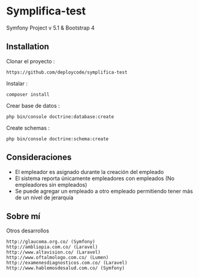 Symplifica-test
===============

Symfony Project v 5.1 & Bootstrap 4

Installation
------------

Clonar el proyecto :

	https://github.com/deploycode/symplifica-test

Instalar :

	composer install

Crear base de datos :

    php bin/console doctrine:database:create

Create schemas :

	php bin/console doctrine:schema:create


Consideraciones
---------------------
+ El empleador es asignado durante la creación del empleado 
+ El sistema reporta únicamente empleadores con empleados (No empleadores sin empleados)
+ Se puede agregar un empleado a otro empleado permitiendo tener más de un nivel de jerarquía


Sobre mí
-------
Otros desarrollos

    http://glaucoma.org.co/ (Symfony)
    http://ambliopia.com.co/ (Laravel)
    http://www.altavision.co/ (Laravel)
    http://www.oftalmologo.com.co/ (Lumen)
    http://examenesdiagnosticos.com.co/ (Laravel)
    http://www.hablemosdesalud.com.co/ (Symfony)
